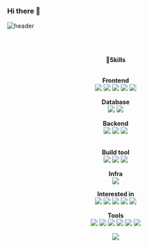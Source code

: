 ### Hi there 👋 

<!--
**sehyeogi360/sehyeogi360** is a ✨ _special_ ✨ repository because its `README.md` (this file) appears on your GitHub profile.

Here are some ideas to get you started:

- 🔭 I’m currently working on ...
- 🌱 I’m currently learning ...
- 👯 I’m looking to collaborate on ...
- 🤔 I’m looking for help with ...
- 💬 Ask me about ...
- 📫 How to reach me: ...
- 😄 Pronouns: ...
- ⚡ Fun fact: ...
-->

![header](https://capsule-render.vercel.app/api?type=cylinder&color=000000&height=150&section=header&text=sehyeogi365&fontColor=ffffff&fontSize=70&animation=fadeIn&fontAlignY=55)

<br><br>
<div align="center">
 💪<b>Skills</b><br><br>
  
<b>Frontend</b><br>
<img src="https://img.shields.io/badge/HTML5-E34F26?style=flat-square&logo=HTML5&logoColor=white"/>
<img src="https://img.shields.io/badge/CSS3-1572B6?style=flat-square&logo=CSS3&logoColor=white"/>
<img src="https://img.shields.io/badge/Bootstrap-7952B3?style=flat-square&logo=Bootstrap&logoColor=white"/>
<img src="https://img.shields.io/badge/JavaScript-F7DF1E?style=flat-square&logo=JavaScript&logoColor=black"/>
<img src="https://img.shields.io/badge/jQuery-0769AD?style=flat-square&logo=jQuery&logoColor=white"/>
<br>

<b>Database</b><br>
<img src="https://img.shields.io/badge/MySQL-4479A1?style=flat-square&logo=MySQL&logoColor=white"/>
<img src="https://img.shields.io/badge/Oracle-F80000?style=flat-square&logo=Oracle&logoColor=white"/>
<br>

<b>Backend</b><br>
<img src="https://img.shields.io/badge/JAVA-4479A1?style=flat-square&logo=JAVA&logoColor=white"/>
<img src="https://img.shields.io/badge/JSP Servlet-232F3E?style=flat-square&logo=JSP Servlet&logoColor=white"/>
<img src="https://img.shields.io/badge/Spring Boot-6DB33F?style=flat-square&logo=Spring Boot&logoColor=white"/><br>
<br>

<b>Build tool</b><br>
<img src="https://img.shields.io/badge/Apache Tomcat-F8DC75?style=flat-square&logo=Apache Tomcat&logoColor=white"/>
<img src="https://img.shields.io/badge/Apache Maven-C71A36?style=flat-square&logo=Apache Maven&logoColor=white"/>
<img src="https://img.shields.io/badge/Gradle-02303A?style=flat-square&logo=Gradle&logoColor=white"/>
<br>

<b>Infra</b><br>
<img src="https://img.shields.io/badge/aws-232F3E?style=flat-square&logo=amazonwebservices&logoColor=white"/>

<b>Interested in</b><br>
<img src="https://img.shields.io/badge/Docker-2496ED?style=flat-square&logo=Docker&logoColor=white"/>
<img src="https://img.shields.io/badge/Redis-FF4438?style=flat-square&logo=Redis&logoColor=white"/>
<img src="https://img.shields.io/badge/Apache Kafka-231F20?style=flat-square&logo=Apache Kafka&logoColor=white"/>
<img src="https://img.shields.io/badge/k6-7D64FF?style=flat-square&logo=k6&logoColor=white"/>
<img src="https://img.shields.io/badge/Grafana-F46800?style=flat-square&logo=Grafana&logoColor=white"/>
<br>

<b>Tools</b><br>
<img src="https://img.shields.io/badge/Eclipse IDE-2C2255?style=flat-square&logo=eclipseide&logoColor=white"/>
<img src="https://img.shields.io/badge/VisualStudioCode-007ACC?style=flat-square&logo=VisualStudioCode&logoColor=black"/>
<img src="https://img.shields.io/badge/Spring-6DB33F?style=flat-square&logo=Spring&logoColor=white"/>
<img src="https://img.shields.io/badge/Sourcetree-0052CC?style=flat-square&logo=Sourcetree&logoColor=white"/>
<img src="https://img.shields.io/badge/Intellij IDEA-000000?style=flat-square&logo=Intellij IDEA&logoColor=white"/>
<img src="https://img.shields.io/badge/DBeaver-382923?style=flat-square&logo=DBeaver&logoColor=white"/>
<br>

<a href="https://github.com/devxb/gitanimals">
  <img src="https://render.gitanimals.org/farms/sehyeogi365"/>
</a>
</div>

  

